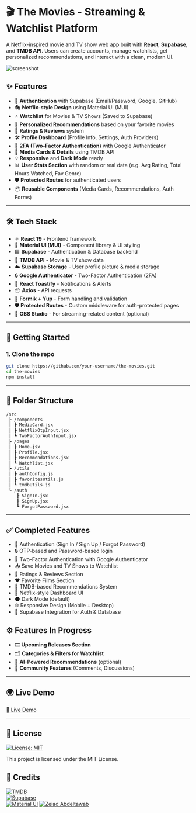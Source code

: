 # 🎬 The Movies - Streaming & Watchlist Platform

A Netflix-inspired movie and TV show web app built with **React**, **Supabase**, and **TMDB API**. Users can create accounts, manage watchlists, get personalized recommendations, and interact with a clean, modern UI.

![screenshot](https://moviesreactalfa.netlify.app/screenshot.png) <!-- Optional: Replace with a real screenshot -->

## ✨ Features

- 🔐 **Authentication** with Supabase (Email/Password, Google, GitHub)
- 🎭 **Netflix-style Design** using Material UI (MUI)
- ⭐ **Watchlist** for Movies & TV Shows (Saved to Supabase)
- 🎯 **Personalized Recommendations** based on your favorite movies
- 📝 **Ratings & Reviews** system
- 🛠 **Profile Dashboard** (Profile Info, Settings, Auth Providers)
- 🔐 **2FA (Two-Factor Authentication)** with Google Authenticator
- 🎥 **Media Cards & Details** using TMDB API
- 💡 **Responsive** and **Dark Mode** ready
- 📊 **User Stats Section** with random or real data (e.g. Avg Rating, Total Hours Watched, Fav Genre)
- 🛡 **Protected Routes** for authenticated users
- 📦 **Reusable Components** (Media Cards, Recommendations, Auth Forms)

---

## 🛠️ Tech Stack

- ⚛️ **React 19** - Frontend framework
- 🎨 **Material UI (MUI)** - Component library & UI styling
- 🟦 **Supabase** - Authentication & Database backend
- 🍿 **TMDB API** - Movie & TV show data
- ☁️ **Supabase Storage** - User profile picture & media storage
- 🔒 **Google Authenticator** - Two-Factor Authentication (2FA)
- 🔔 **React Toastify** - Notifications & Alerts
- 📦 **Axios** - API requests
- 🧪 **Formik + Yup** - Form handling and validation
- 🛡️ **Protected Routes** - Custom middleware for auth-protected pages
- 🎥 **OBS Studio** - For streaming-related content (optional)

---

## 🚀 Getting Started

### 1. Clone the repo
```bash
git clone https://github.com/your-username/the-movies.git
cd the-movies
npm install
```
---

## 🧩 Folder Structure

```bash
/src
 ┣ /components
 ┃ ┣ MediaCard.jsx
 ┃ ┣ NetflixOtpInput.jsx
 ┃ ┗ TwoFactorAuthInput.jsx
 ┣ /pages
 ┃ ┣ Home.jsx
 ┃ ┣ Profile.jsx
 ┃ ┣ Recommendations.jsx
 ┃ ┗ Watchlist.jsx
 ┣ /utils
 ┃ ┣ authConfig.js
 ┃ ┣ favoritesUtils.js
 ┃ ┗ tmdbUtils.js
 ┗ /auth
    ┣ SignIn.jsx
    ┣ SignUp.jsx
    ┗ ForgotPassword.jsx
```
---

## ✅ Completed Features

- 🔐 Authentication (Sign In / Sign Up / Forgot Password)
- 🔒 OTP-based and Password-based login
- 🧩 Two-Factor Authentication with Google Authenticator
- 📥 Save Movies and TV Shows to Watchlist
- 📝 Ratings & Reviews Section
- ❤️ Favorite Films Section
- 🤖 TMDB-based Recommendations System
- 🎨 Netflix-style Dashboard UI
- 🌑 Dark Mode (default)
- 🌐 Responsive Design (Mobile + Desktop)
- 🧰 Supabase Integration for Auth & Database

## ⚙️ Features In Progress

- 🎞 **Upcoming Releases Section**
- 🗂 **Categories & Filters for Watchlist**
- 🧠 **AI-Powered Recommendations** (optional)
- 💬 **Community Features** (Comments, Discussions)

---

## 🌍 Live Demo

[🔗 Live Demo](#) <!-- Replace # with your actual live demo URL -->

---

## 📄 License

[![License: MIT](https://img.shields.io/badge/License-MIT-yellow.svg)](https://opensource.org/licenses/MIT)

This project is licensed under the MIT License.

## 🙌 Credits

[![TMDB](https://img.shields.io/badge/Powered%20by-TMDB-01b4e4)](https://www.themoviedb.org/documentation/api)  
[![Supabase](https://img.shields.io/badge/Backend-Supabase-3fcf8e)](https://supabase.com/)  
[![Material UI](https://img.shields.io/badge/UI-Material%20UI-0081CB)](https://mui.com/)
[![Zeiad Abdeltawab](https://img.shields.io/github/license/zeiadsalhin/moviesdb-Reactjs)](https://github.com/zeiadsalhin)